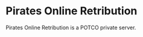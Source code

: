 Pirates Online Retribution
==========================

Pirates Online Retribution is a POTCO private server.
